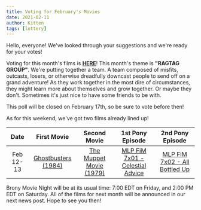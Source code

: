 ```yaml
---
title: Voting for February's Movies
date: 2021-02-11
author: Kitten
tags: [lottery]
---
```


Hello, everyone! We've looked through your suggestions and we're ready for your votes!

Voting for this month's films is **[HERE][lotto]**!  This month's theme is **"RAGTAG GROUP"**.  We're putting together a team. A team composed of misfits, outcasts, losers, or otherwise dreadfully downcast people to send off on a grand adventure! As they work together in the most dire of circumstances, they might learn more about themselves and grow together. Or maybe they don't. Sometimes it's just nice to have some friends to be with.

This poll will be closed on February 17th, so be sure to vote before then!

As for this weekend, we've got two films already lined up!

| Date | First Movie | Second Movie | 1st Pony Episode | 2nd Pony Episode |
| :----------: | :---------------: | :---------------: | :---------------: | :---------------: | 
| Feb 12-13 | [Ghostbusters (1984)][m1] | [The Muppet Movie (1979)][m2] | [MLP FiM 7x01 - Celestial Advice][p1] | [MLP FiM 7x02 - All Bottled Up][p2] |

Brony Movie Night will be at its usual time: 7:00 EDT on Friday, and 2:00 PM EDT on Saturday.  All of the films for next month will be announced in our next news post.  Hope to see you then!

[lotto]: https://docs.google.com/forms/d/e/1FAIpQLSdz7vgucBr-j5nMj8BAi_pSEbrgIOArasaJZuHbbYfMMNmctg/viewform
[m1]: https://www.imdb.com/title/tt0087332/
[m2]: https://www.imdb.com/title/tt0079588/
[p1]: https://www.imdb.com/title/tt6240428/
[p2]: https://www.imdb.com/title/tt6240430/
